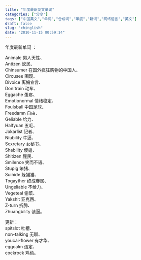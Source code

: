 ```yaml
---
title: "年度最新英文单词"
categories: ["分享"]
tags: ["中国英文","单词","合成词","年度","新词","网络语言","英文"]
draft: false
slug: "chinglish"
date: "2010-11-15 00:59:14"
---
```


<p>年度最新单词 ：</p>
<p>Animale 男人天性、<br />
Antizen 蚁民、<br />
Chinsumer 在国外疯狂购物的中国人、<br />
Circusee 围观、<br />
Divoice 离婚宣言、<br />
Don'train 动车、<br />
Eggache 蛋疼、<br />
Emotionormal 情绪稳定、<br />
Foulsball 中国足球、<br />
Freedamn 自由、<br />
Geliable 给力、<br />
Halfyuan 五毛、<br />
Jokarlist 记者、<br />
Niubility 牛逼、<br />
Sexretary 女秘书、<br />
Shability 傻逼、<br />
Shitizen 屁民、<br />
Smilence 笑而不语、<br />
Stupig 笨猪、<br />
Suihide 躲猫猫、<br />
Togayther 终成眷属、<br />
Ungeliable 不给力、<br />
Vegeteal 偷菜、<br />
Yakshit 亚克西、<br />
Z-turn 折腾、<br />
Zhuangbility 装逼。</p>
<p>
更新：<br />
spitslot 吐槽、<br />
non-talking 无聊、<br />
youcai-flower 有才华、<br />
eggcalm 蛋定、<br />
cockrock 鸡动。</p>
